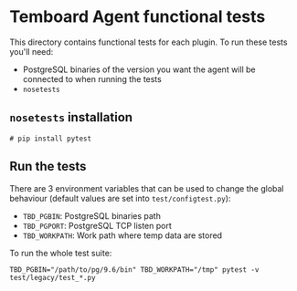 # Temboard Agent functional tests

This directory contains functional tests for each plugin. To run these tests you'll need:
  * PostgreSQL binaries of the version you want the agent will be connected to when running the tests
  * `nosetests`

## `nosetests` installation

``` console
# pip install pytest
```

## Run the tests

There are 3 environment variables that can be used to change the global behaviour (default values are set into `test/configtest.py`):
  * `TBD_PGBIN`: PostgreSQL binaries path
  * `TBD_PGPORT`: PostgreSQL TCP listen port
  * `TBD_WORKPATH`: Work path where temp data are stored

To run the whole test suite:
``` console
TBD_PGBIN="/path/to/pg/9.6/bin" TBD_WORKPATH="/tmp" pytest -v test/legacy/test_*.py
```
